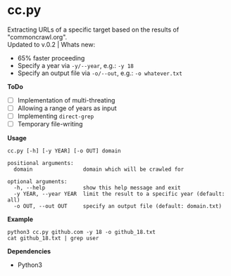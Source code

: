 # cc.py
Extracting URLs of a specific target based on the results of "commoncrawl.org".  
Updated to v.0.2 | Whats new:

- 65% faster proceeding
- Specify a year via `-y/--year`, e.g.: `-y 18`
- Specify an output file via `-o/--out`, e.g.: `-o whatever.txt`

**ToDo**

- [ ] Implementation of multi-threating
- [ ] Allowing a range of years as input
- [ ] Implementing `direct-grep`
- [ ] Temporary file-writing 

**Usage**
```
cc.py [-h] [-y YEAR] [-o OUT] domain

positional arguments:
  domain                domain which will be crawled for

optional arguments:
  -h, --help            show this help message and exit
  -y YEAR, --year YEAR  limit the result to a specific year (default: all)
  -o OUT, --out OUT     specify an output file (default: domain.txt)
```

**Example**
```
python3 cc.py github.com -y 18 -o github_18.txt
cat github_18.txt | grep user
```

**Dependencies**
* Python3
